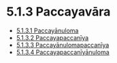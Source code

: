 # 5.1.3 Paccayavāra

* [5.1.3.1 Paccayānuloma](5.1.3/5.1.3.1.md)
* [5.1.3.2 Paccayapaccanīya](5.1.3/5.1.3.2.md)
* [5.1.3.3 Paccayānulomapaccanīya](5.1.3/5.1.3.3.md)
* [5.1.3.4 Paccayapaccanīyānuloma](5.1.3/5.1.3.4.md)
